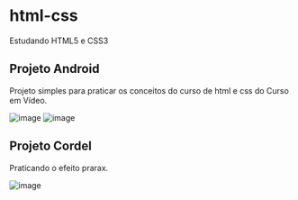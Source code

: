 # html-css
 Estudando HTML5 e CSS3
 
 ## Projeto Android
 Projeto simples para praticar os conceitos do curso de html e css do Curso em Vídeo.
 
 ![image](https://user-images.githubusercontent.com/91128390/235248010-3696b216-d044-4331-af48-1728d867764e.png) ![image](https://user-images.githubusercontent.com/91128390/235248157-9a0f0a7f-4260-4eb8-ba38-359d2d5861a1.png)


 ## Projeto Cordel
 Praticando o efeito prarax.
 
 ![image](https://user-images.githubusercontent.com/91128390/235249199-814ceae7-0d9c-4540-aa8d-533df3c36603.png)
